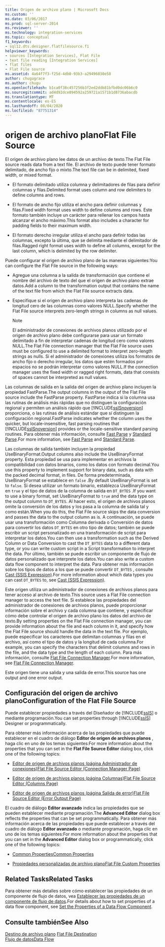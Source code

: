 ```yaml
---
title: Origen de archivo plano | Microsoft Docs
ms.custom: ''
ms.date: 03/06/2017
ms.prod: sql-server-2014
ms.reviewer: ''
ms.technology: integration-services
ms.topic: conceptual
f1_keywords:
- sql12.dts.designer.flatfilesource.f1
helpviewer_keywords:
- sources [Integration Services], Flat File
- text file reading [Integration Services]
- flat files
- Flat File source
ms.assetid: 4a64f7f3-f25d-4db0-93b3-a29496030e58
author: chugugrace
ms.author: chugu
ms.openlocfilehash: b1ca0f38c457256b3f2ed2ddb81bfbd0dc06b6c0
ms.sourcegitcommit: ad4d92dce894592a259721a1571b1d8736abacdb
ms.translationtype: MT
ms.contentlocale: es-ES
ms.lasthandoff: 08/04/2020
ms.locfileid: "87751314"
---
```

# <a name="flat-file-source"></a><span data-ttu-id="f1487-102">origen de archivo plano</span><span class="sxs-lookup"><span data-stu-id="f1487-102">Flat File Source</span></span>
  <span data-ttu-id="f1487-103">El origen de archivo plano lee datos de un archivo de texto.</span><span class="sxs-lookup"><span data-stu-id="f1487-103">The Flat File source reads data from a text file.</span></span> <span data-ttu-id="f1487-104">El archivo de texto puede tener formato delimitado, de ancho fijo o mixto.</span><span class="sxs-lookup"><span data-stu-id="f1487-104">The text file can be in delimited, fixed width, or mixed format.</span></span>  
  
-   <span data-ttu-id="f1487-105">El formato delimitado utiliza columna y delimitadores de filas para definir columnas y filas.</span><span class="sxs-lookup"><span data-stu-id="f1487-105">Delimited format uses column and row delimiters to define columns and rows.</span></span>  
  
-   <span data-ttu-id="f1487-106">El formato de ancho fijo utiliza el ancho para definir columnas y filas.</span><span class="sxs-lookup"><span data-stu-id="f1487-106">Fixed width format uses width to define columns and rows.</span></span> <span data-ttu-id="f1487-107">Este formato también incluye un carácter para rellenar los campos hasta alcanzar el ancho máximo.</span><span class="sxs-lookup"><span data-stu-id="f1487-107">This format also includes a character for padding fields to their maximum width.</span></span>  
  
-   <span data-ttu-id="f1487-108">El formato derecho irregular utiliza el ancho para definir todas las columnas, excepto la última, que se delimita mediante el delimitador de filas.</span><span class="sxs-lookup"><span data-stu-id="f1487-108">Ragged right format uses width to define all columns, except for the last column, which is delimited by the row delimiter.</span></span>  
  
 <span data-ttu-id="f1487-109">Puede configurar el origen de archivo plano de las maneras siguientes:</span><span class="sxs-lookup"><span data-stu-id="f1487-109">You can configure the Flat File source in the following ways:</span></span>  
  
-   <span data-ttu-id="f1487-110">Agregue una columna a la salida de transformación que contiene el nombre del archivo de texto del que el origen de archivo plano extrae datos.</span><span class="sxs-lookup"><span data-stu-id="f1487-110">Add a column to the transformation output that contains the name of the text file from which the Flat File source extracts data.</span></span>  
  
-   <span data-ttu-id="f1487-111">Especifique si el origen de archivo plano interpreta las cadenas de longitud cero de las columnas como valores NULL.</span><span class="sxs-lookup"><span data-stu-id="f1487-111">Specify whether the Flat File source interprets zero-length strings in columns as null values.</span></span>  
  
    > [!NOTE]  
    >  <span data-ttu-id="f1487-112">El administrador de conexiones de archivos planos utilizado por el origen de archivo plano debe configurarse para usar un formato delimitado a fin de interpretar cadenas de longitud cero como valores NULL.</span><span class="sxs-lookup"><span data-stu-id="f1487-112">The Flat File connection manager that the Flat File source uses must be configured to use a delimited format to interpret zero-length strings as nulls.</span></span> <span data-ttu-id="f1487-113">Si el administrador de conexiones utiliza los formatos de ancho fijo o derecho irregular, los datos que estén formados por espacios no se podrán interpretar como valores NULL.</span><span class="sxs-lookup"><span data-stu-id="f1487-113">If the connection manager uses the fixed width or ragged right formats, data that consists of spaces cannot be interpreted as null values.</span></span>  
  
 <span data-ttu-id="f1487-114">Las columnas de salida en la salida del origen de archivo plano incluyen la propiedad FastParse.</span><span class="sxs-lookup"><span data-stu-id="f1487-114">The output columns in the output of the Flat File source include the FastParse property.</span></span> <span data-ttu-id="f1487-115">FastParse indica si la columna usa las rutinas de análisis más rápidas que no distinguen la configuración regional y permiten un análisis rápido que [!INCLUDE[ssISnoversion](../../includes/ssisnoversion-md.md)] proporciona, o las rutinas de análisis estándar que sí distinguen la configuración regional.</span><span class="sxs-lookup"><span data-stu-id="f1487-115">FastParse indicates whether the column uses the quicker, but locale-insensitive, fast parsing routines that [!INCLUDE[ssISnoversion](../../includes/ssisnoversion-md.md)] provides or the locale-sensitive standard parsing routines.</span></span> <span data-ttu-id="f1487-116">Para obtener más información, consulte [Fast Parse](../fast-parse.md) y [Standard Parse](../standard-parse.md).</span><span class="sxs-lookup"><span data-stu-id="f1487-116">For more information, see [Fast Parse](../fast-parse.md) and [Standard Parse](../standard-parse.md).</span></span>  
  
 <span data-ttu-id="f1487-117">Las columnas de salida también incluyen la propiedad UseBinaryFormat.</span><span class="sxs-lookup"><span data-stu-id="f1487-117">Output columns also include the UseBinaryFormat property.</span></span> <span data-ttu-id="f1487-118">Esta propiedad se usa para implementar en archivos la compatibilidad con datos binarios, como los datos con formato decimal.</span><span class="sxs-lookup"><span data-stu-id="f1487-118">You use this property to implement support for binary data, such as data with the packed decimal format, in files.</span></span> <span data-ttu-id="f1487-119">De forma predeterminada, UseBinaryFormat se establece en `false` .</span><span class="sxs-lookup"><span data-stu-id="f1487-119">By default UseBinaryFormat is set to `false`.</span></span> <span data-ttu-id="f1487-120">Si desea utilizar un formato binario, establezca UseBinaryFormat en `true` y el tipo de datos de la columna de salida en `DT_BYTES` .</span><span class="sxs-lookup"><span data-stu-id="f1487-120">If you want to use a binary format, set UseBinaryFormat to `true` and the data type on the output column to `DT_BYTES`.</span></span> <span data-ttu-id="f1487-121">Al hacer esto, el origen de archivos planos omite la conversión de los datos y los pasa a la columna de salida tal y como están.</span><span class="sxs-lookup"><span data-stu-id="f1487-121">When you do this, the Flat File source skips the data conversion and passes the data to the output column as is.</span></span> <span data-ttu-id="f1487-122">A continuación, se puede usar una transformación como Columna derivada o Conversión de datos para convertir los datos `DT_BYTES` en otro tipo de datos; también se puede escribir un script personalizado en una transformación de script para interpretar los datos.</span><span class="sxs-lookup"><span data-stu-id="f1487-122">You can then use a transformation such as the Derived Column or Data Conversion to cast the `DT_BYTES` data to a different data type, or you can write custom script in a Script transformation to interpret the data.</span></span> <span data-ttu-id="f1487-123">Por último, también se puede escribir un componente de flujo de datos personalizado que interprete los datos.</span><span class="sxs-lookup"><span data-stu-id="f1487-123">You can also write a custom data flow component to interpret the data.</span></span> <span data-ttu-id="f1487-124">Para obtener más información sobre los tipos de datos a los que se puede convertir `DT_BYTES` , consulte [Cast &#40;SSIS Expression&#41;](../expressions/cast-ssis-expression.md).</span><span class="sxs-lookup"><span data-stu-id="f1487-124">For more information about which data types you can cast `DT_BYTES` to, see [Cast &#40;SSIS Expression&#41;](../expressions/cast-ssis-expression.md).</span></span>  
  
 <span data-ttu-id="f1487-125">Este origen utiliza un administrador de conexiones de archivos planos para tener acceso al archivo de texto.</span><span class="sxs-lookup"><span data-stu-id="f1487-125">This source uses a Flat File connection manager to access the text file.</span></span> <span data-ttu-id="f1487-126">Si establece las propiedades del administrador de conexiones de archivos planos, puede proporcionar información sobre el archivo y cada columna que contiene, y especificar cómo debe controlar el origen de archivo plano los datos del archivo de texto.</span><span class="sxs-lookup"><span data-stu-id="f1487-126">By setting properties on the Flat File connection manager, you can provide information about the file and each column in it, and specify how the Flat File source should handle the data in the text file.</span></span> <span data-ttu-id="f1487-127">Por ejemplo, puede especificar los caracteres que delimitan columnas y filas en el archivo, así como el tipo de datos y la longitud de cada columna.</span><span class="sxs-lookup"><span data-stu-id="f1487-127">For example, you can specify the characters that delimit columns and rows in the file, and the data type and the length of each column.</span></span> <span data-ttu-id="f1487-128">Para más información, consulte [Flat File Connection Manager](../connection-manager/file-connection-manager.md).</span><span class="sxs-lookup"><span data-stu-id="f1487-128">For more information, see [Flat File Connection Manager](../connection-manager/file-connection-manager.md).</span></span>  
  
 <span data-ttu-id="f1487-129">Este origen tiene una salida y una salida de error.</span><span class="sxs-lookup"><span data-stu-id="f1487-129">This source has one output and one error output.</span></span>  
  
## <a name="configuration-of-the-flat-file-source"></a><span data-ttu-id="f1487-130">Configuración del origen de archivo plano</span><span class="sxs-lookup"><span data-stu-id="f1487-130">Configuration of the Flat File Source</span></span>  
 <span data-ttu-id="f1487-131">Puede establecer propiedades a través del Diseñador de [!INCLUDE[ssIS](../../includes/ssis-md.md)] o mediante programación.</span><span class="sxs-lookup"><span data-stu-id="f1487-131">You can set properties through [!INCLUDE[ssIS](../../includes/ssis-md.md)] Designer or programmatically.</span></span>  
  
 <span data-ttu-id="f1487-132">Para obtener más información acerca de las propiedades que puede establecer en el cuadro de diálogo **Editor de origen de archivos planos** , haga clic en uno de los temas siguientes:</span><span class="sxs-lookup"><span data-stu-id="f1487-132">For more information about the properties that you can set in the **Flat File Source Editor** dialog box, click one of the following topics:</span></span>  
  
-   [<span data-ttu-id="f1487-133">Editor de origen de archivos planos &#40;página Administrador de conexiones&#41;</span><span class="sxs-lookup"><span data-stu-id="f1487-133">Flat File Source Editor &#40;Connection Manager Page&#41;</span></span>](../flat-file-source-editor-connection-manager-page.md)  
  
-   [<span data-ttu-id="f1487-134">Editor de origen de archivos planos &#40;página Columnas&#41;</span><span class="sxs-lookup"><span data-stu-id="f1487-134">Flat File Source Editor &#40;Columns Page&#41;</span></span>](../flat-file-source-editor-columns-page.md)  
  
-   [<span data-ttu-id="f1487-135">Editor de origen de archivos planos &#40;página Salida de error&#41;</span><span class="sxs-lookup"><span data-stu-id="f1487-135">Flat File Source Editor &#40;Error Output Page&#41;</span></span>](../flat-file-source-editor-error-output-page.md)  
  
 <span data-ttu-id="f1487-136">El cuadro de diálogo **Editor avanzado** indica las propiedades que se pueden establecer mediante programación.</span><span class="sxs-lookup"><span data-stu-id="f1487-136">The **Advanced Editor** dialog box reflects the properties that can be set programmatically.</span></span> <span data-ttu-id="f1487-137">Para obtener más información acerca de las propiedades que puede establecer a través del cuadro de diálogo **Editor avanzado** o mediante programación, haga clic en uno de los temas siguientes:</span><span class="sxs-lookup"><span data-stu-id="f1487-137">For more information about the properties that you can set in the **Advanced Editor** dialog box or programmatically, click one of the following topics:</span></span>  
  
-   [<span data-ttu-id="f1487-138">Common Properties</span><span class="sxs-lookup"><span data-stu-id="f1487-138">Common Properties</span></span>](../common-properties.md)  
  
-   [<span data-ttu-id="f1487-139">Propiedades personalizadas de archivo plano</span><span class="sxs-lookup"><span data-stu-id="f1487-139">Flat File Custom Properties</span></span>](flat-file-custom-properties.md)  
  
## <a name="related-tasks"></a><span data-ttu-id="f1487-140">Related Tasks</span><span class="sxs-lookup"><span data-stu-id="f1487-140">Related Tasks</span></span>  
 <span data-ttu-id="f1487-141">Para obtener más detalles sobre cómo establecer las propiedades de un componente de flujo de datos, vea [Establecer las propiedades de un componente de flujo de datos](set-the-properties-of-a-data-flow-component.md).</span><span class="sxs-lookup"><span data-stu-id="f1487-141">For details about how to set properties of a data flow component, see [Set the Properties of a Data Flow Component](set-the-properties-of-a-data-flow-component.md).</span></span>  
  
## <a name="see-also"></a><span data-ttu-id="f1487-142">Consulte también</span><span class="sxs-lookup"><span data-stu-id="f1487-142">See Also</span></span>  
 <span data-ttu-id="f1487-143">[Destino de archivo plano](flat-file-destination.md) </span><span class="sxs-lookup"><span data-stu-id="f1487-143">[Flat File Destination](flat-file-destination.md) </span></span>  
 [<span data-ttu-id="f1487-144">Flujo de datos</span><span class="sxs-lookup"><span data-stu-id="f1487-144">Data Flow</span></span>](data-flow.md)  
  
  
